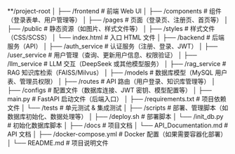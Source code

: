 **/project-root
│
├── /frontend               # 前端 Web UI
│   ├── /components         # 组件（登录表单、用户管理等）
│   ├── /pages              # 页面（登录页、注册页、首页等）
│   ├── /public             # 静态资源（如图片、样式文件等）
│   ├── /styles             # 样式文件（CSS/SCSS）
│   └── index.html          # 入口 HTML 文件
│
├── /backend                # 后端服务（API）
│   ├── /auth_service       # 认证服务（注册、登录、JWT）
│   ├── /user_service       # 用户管理（查询、更新用户信息、权限验证）
│   ├── /llm_service        # LLM 交互（DeepSeek 或其他模型服务）
│   ├── /rag_service        # RAG 知识库检索（FAISS/Milvus）
│   ├── /models             # 数据库模型（MySQL 用户表、管理员权限）
│   ├── /routes             # API 路由（用户登录、知识库管理等）
│   ├── /configs            # 配置文件（数据库连接、JWT 密钥、模型配置等）
│   ├── main.py             # FastAPI 启动文件（后端入口）
│   ├── /requirements.txt   # 项目依赖文件
│   └── /tests              # 单元测试 & 集成测试
│
├── /scripts                # 部署、管理脚本（如数据库初始化、数据处理等）
│   ├── /deploy.sh          # 部署脚本
│   └── /init_db.py         # 初始化数据库脚本
│
├── /docs                   # 项目文档
│   └── API_Documentation.md # API 文档
│
├── /docker-compose.yml     # Docker 配置（如果需要容器化部署）
│
└── README.md               # 项目说明文件

